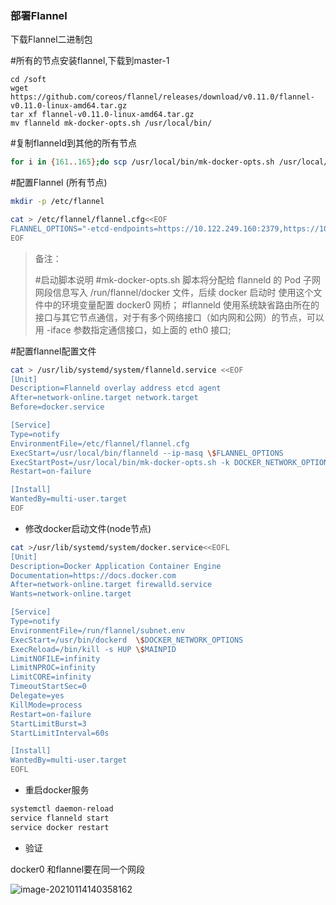 ### 部署Flannel

下载Flannel二进制包

#所有的节点安装flannel,下载到master-1

```
cd /soft
wget https://github.com/coreos/flannel/releases/download/v0.11.0/flannel-v0.11.0-linux-amd64.tar.gz
tar xf flannel-v0.11.0-linux-amd64.tar.gz 
mv flanneld mk-docker-opts.sh /usr/local/bin/
```

#复制flanneld到其他的所有节点

```sh
for i in {161..165};do scp /usr/local/bin/mk-docker-opts.sh /usr/local/bin/flanneld 10.122.249.$i:/usr/local/bin/;done
```

#配置Flannel (所有节点)

```sh
mkdir -p /etc/flannel

cat > /etc/flannel/flannel.cfg<<EOF
FLANNEL_OPTIONS="-etcd-endpoints=https://10.122.249.160:2379,https://10.122.249.161:2379,https://10.122.249.162:2379 -etcd-cafile=/etc/etcd/ssl/ca.pem -etcd-certfile=/etc/etcd/ssl/server.pem  -etcd-keyfile=/etc/etcd/ssl/server-key.pem"
EOF

```

> 备注： 
>
> #启动脚本说明
> #mk-docker-opts.sh 脚本将分配给 flanneld 的 Pod 子网网段信息写入 /run/flannel/docker 文件，后续 docker 启动时 使用这个文件中的环境变量配置 docker0 网桥；
> #flanneld 使用系统缺省路由所在的接口与其它节点通信，对于有多个网络接口（如内网和公网）的节点，可以用 -iface 参数指定通信接口，如上面的 eth0 接口;

#配置flannel配置文件

```sh
cat > /usr/lib/systemd/system/flanneld.service <<EOF
[Unit]
Description=Flanneld overlay address etcd agent
After=network-online.target network.target
Before=docker.service

[Service]
Type=notify
EnvironmentFile=/etc/flannel/flannel.cfg
ExecStart=/usr/local/bin/flanneld --ip-masq \$FLANNEL_OPTIONS
ExecStartPost=/usr/local/bin/mk-docker-opts.sh -k DOCKER_NETWORK_OPTIONS -d /run/flannel/subnet.env
Restart=on-failure

[Install]
WantedBy=multi-user.target
EOF
```



- 修改docker启动文件(node节点)

```sh
cat >/usr/lib/systemd/system/docker.service<<EOFL
[Unit]
Description=Docker Application Container Engine
Documentation=https://docs.docker.com
After=network-online.target firewalld.service
Wants=network-online.target

[Service]
Type=notify
EnvironmentFile=/run/flannel/subnet.env
ExecStart=/usr/bin/dockerd  \$DOCKER_NETWORK_OPTIONS
ExecReload=/bin/kill -s HUP \$MAINPID
LimitNOFILE=infinity
LimitNPROC=infinity
LimitCORE=infinity
TimeoutStartSec=0
Delegate=yes
KillMode=process
Restart=on-failure
StartLimitBurst=3
StartLimitInterval=60s

[Install]
WantedBy=multi-user.target
EOFL

```

- 重启docker服务

```sh
systemctl daemon-reload
service flanneld start
service docker restart
```

- 验证

docker0 和flannel要在同一个网段

![image-20210114140358162](F:\k8s部署\img\image-20210114140358162.png)